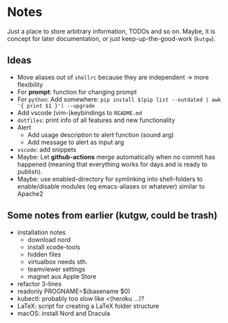 # Notes

Just a place to store arbitrary information, TODOs and so on.
Maybe, it is concept for later documentation, or just keep-up-the-good-work (`kutgw`).

## Ideas

-   Move aliases out of `shellrc` because they are independent -> more flexibility
-   For __prompt__: function for changing prompt
-   For `python`: Add somewhere: `pip install $(pip list --outdated | awk '{ print $1 }') --upgrade`
-   Add vscode (vim-)keybindings to `README.md`
-   `dotfiles`: print info of all features and new functionality
-   Alert
    -   Add usage description to alert function (sound arg)
    -   Add message to alert as input arg
-   `vscode`: add snippets
-   Maybe: Let __github-actions__ merge automatically when no commit has happened (meaning that everything works for days and is ready to publish).
-   Maybe: use enabled-directory for symlinking into shell-folders to enable/disable modules (eg emacs-aliases or whatever) similar to Apache2

## Some notes from earlier (kutgw, could be trash)

-   installation notes
    -   download nord
    -   install xcode-tools
    -   hidden files
    -   virtualbox needs sth.
    -   teamviewer settings
    -   magnet aus Apple Store
-   refactor 3-lines
-   readonly PROGNAME=$(basename $0)
-   kubectl: probably too slow like <(heroku ...)?
-   LaTeX: script for creating a LaTeX folder structure
-   macOS: install Nord and Dracula
